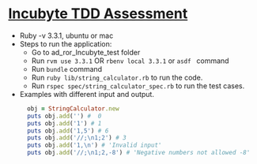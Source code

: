 # [Incubyte TDD Assessment](https://blog.incubyte.co/blog/tdd-assessment/)
* Ruby -v 3.3.1, ubuntu or mac
* Steps to run the application:
  - Go to ad_ror_Incubyte_test folder
  - Run `rvm use 3.3.1` OR `rbenv local 3.3.1` or `asdf ` command
  - Run `bundle` command
  - Run `ruby lib/string_calculator.rb` to run the code.
  - Run `rspec spec/string_calculator_spec.rb` to run the test cases.
* Examples with different input and output.
  ```ruby
    obj = StringCalculator.new
    puts obj.add('') #  0
    puts obj.add('1') # 1
    puts obj.add('1,5') # 6
    puts obj.add('//;\n1;2') # 3
    puts obj.add('1,\n') # 'Invalid input'
    puts obj.add('//;\n1;2,-8') # 'Negative numbers not allowed -8'
  ```
